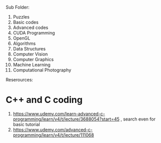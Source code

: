 
Sub Folder:
1) Puzzles
2) Basic codes
3) Advanced codes
4) CUDA Programming
5) OpenGL
6) Algorithms
7) Data Structures
8) Computer Vision 
9) Computer Graphics
10) Machine Learning
11) Computational Photography

Reserources: 

# C++ and C coding
1) https://www.udemy.com/learn-advanced-c-programming/learn/v4/t/lecture/3688054?start=45 , search even for basic tutorial
2) https://www.udemy.com/advanced-c-programming/learn/v4/t/lecture/111068
